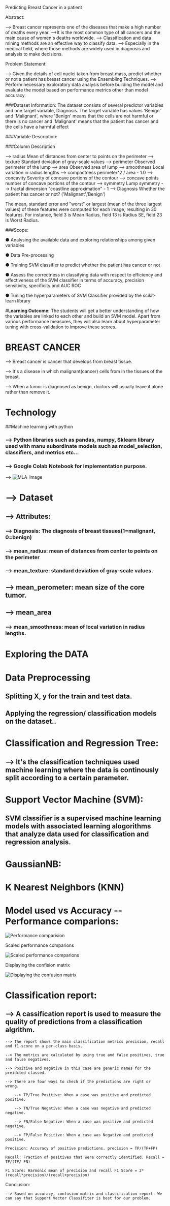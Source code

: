Predicting Breast Cancer in a patient

Abstract: 

--> Breast cancer represents one of the diseases that make a high number of deaths every year.
-->It is the most common type of all cancers and the main cause of women's deaths worldwide.
--> Classification and data mining methods are an effective way to classify data.
--> Especially in the medical field, where those methods are widely used in diagnosis and analysis to make decisions.

Problem Statement:

--> Given the details of cell nuclei taken from breast mass, predict whether or not a patient has breast cancer using the Ensembling Techniques.
--> Perform necessary exploratory data analysis before building the model and evaluate the model based on performance metrics other than model accuracy.

###Dataset Information:
The dataset consists of several predictor variables and one target variable, Diagnosis.
The target variable has values 'Benign' and 'Malignant', where 'Benign' means that the cells are not harmful or there is no cancer and 'Malignant' means that the patient has cancer and the cells have a harmful effect

###Variable Description:

###Column Description

--> radius Mean of distances from center to points on the perimeter
--> texture Standard deviation of gray-scale values
--> perimeter Observed perimeter of the lump
--> area Observed area of lump
--> smoothness Local variation in radius lengths
--> compactness perimeter^2 / area - 1.0
--> concavity Severity of concave portions of the contour 
--> concave points number of concave portions of the contour
--> symmetry Lump symmetry
--> fractal dimension "coastline approximation" - 1
--> Diagnosis Whether the patient has cancer or not? ('Malignant','Benign')


The mean, standard error and "worst" or largest (mean of the three largest values) of these features were computed for each image, resulting in 30 features.
For instance, field 3 is Mean Radius, field 13 is Radius SE, field 23 is Worst Radius.

###Scope:

● Analysing the available data and exploring relationships among given variables

● Data Pre-processing

● Training SVM classifier to predict whether the patient has cancer or not

● Assess the correctness in classifying data with respect to efficiency and effectiveness of the SVM classifier in terms of accuracy, precision sensitivity, specificity and AUC ROC

● Tuning the hyperparameters of SVM Classifier provided by the scikit-learn library

#**Learning Outcome:**
The students will get a better understanding of how the variables are linked to each other and build an SVM model. Apart from various performance measures, they will also learn about hyperparameter tuning with cross-validation to improve these scores.



# BREAST CANCER

--> Breast cancer is cancer that develops from breast tissue.

--> It's a disease in which malignant(cancer) cells from in the tissues of the breast.

--> When a tumor is diagnosed as benign, doctors will usually leave it alone rather than remove it.


# Technology 

##Machine learning with python

### -->  Python libraries such as pandas, numpy, Sklearn library used with manu subordinate models such as model_selection, classifiers, and metrics etc...

### --> Google Colab Notebook for implementation purpose.

--> ![MLA_Image](https://user-images.githubusercontent.com/110006271/205318951-c1f714d8-ff3d-4abb-8f56-95464686664f.jpg)

# --> Dataset

## --> Attributes:

### --> Diagnosis: The diagnosis of breast tissues(1=malignant, 0=benign)

### --> mean_radius: mean of distances from center to points on the perimeter

### --> mean_texture: standard deviation of gray-scale values.

## --> mean_perometer: mean size of the core tumor.

## --> mean_area

### --> mean_smoothness: mean of local variation in radius lengths.

# Exploring the DATA

# Data Preprocessing

## Splitting X, y for the train and test data.

## Applying the regression/ classification models on the dataset..

# Classification and Regression Tree:

## --> It's the classification techniques used machine learning where the data is continously split according to a certain parameter.

# Support Vector Machine (SVM):

## SVM classifier is a supervised machine learning models with associated learning alogorithms that analyze data used for classification and regression analysis.

# GaussianNB:

# K Nearest Neighbors (KNN)


# Model used vs Accuracy -- Performance comparions:

![Performance comparision](https://user-images.githubusercontent.com/110006271/202886344-7b63b2c9-ef28-49c3-ad62-66f991aa6f0d.png)


Scaled performance comparions


![Scaled performance comparions](https://user-images.githubusercontent.com/110006271/202886372-4422f0cb-19e0-49ad-ade7-5488e3e9db45.png)


Displaying the confision matrix

![Displaying the confusion matrix](https://user-images.githubusercontent.com/110006271/202886488-2ea953e7-550d-494a-a3f4-2a947482d649.png)


# Classification report:

## --> A cassification report is used to measure the quality of predictions from a classification algrithm.

    --> The report shows the main classification metrics precision, recall and f1-score on a per-class basis.
    
    --> The metrics are calculated by using true and false positives, true and false negatives. 
    
    --> Positive and negative in this case are generic names for the preidcted classed.
    
    --> There are four ways to chech if the predictions are right or wrong.
    
        --> TP/True Positive: When a case was positive and predicted positive.
        
        --> TN/True Negative: When a case was negative and predicted negative.
        
        --> FN/False Negative: When a case was positive and predicted negative.
        
        --> FP/False Positive: When a case was Negative and predicted positive.
        
    Precision: Accuracy of positive predictions. precision = TP/(TP+FP)
    
    Recall: Fraction of positives that were correctly identified. Recall = TP/(TP/ FN)
    
    F1 Score: Harmonic mean of precision and recall F1 Score = 2*(recall*precision)/(recall+precision)
    
    
Conclusion:

    --> Based on accuracy, confusion matrix and classification report. We can say that Support Vector Classifiter is best for our problem.
    
